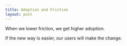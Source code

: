 ```yaml
---
title: Adoption and Friction
layout: post 
---
```


When we lower friction, we get higher adoption.

If the new way is easier, our users will make the change.
